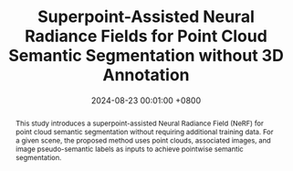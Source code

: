 ---
title:          'Superpoint-Assisted Neural Radiance Fields for Point Cloud Semantic Segmentation without 3D Annotation'
date:           2024-08-23 00:01:00 +0800
selected:       false
pub:            "ISPRS Journal of Photogrammetry and Remote Sensing (Under Review, SCI, JCR Q1, IF=12.7, TOP Journal in Geosciences)"
pub_date:       "2024"
abstract: >-
  This study introduces a superpoint-assisted Neural Radiance Field (NeRF) for point cloud semantic segmentation without requiring additional training data. For a given scene, the proposed method uses point clouds, associated images, and image pseudo-semantic labels as inputs to achieve pointwise semantic segmentation.

cover:          assets/images/covers/cz_nerf.png
authors:
  - Zhen Cao*
  - Xiaoxin Mi*
  - Bo Qiu
  - Zhipeng Cao
  - Chen Long
  - Xinrui Yan
  - Chao Zheng
  - Zhen Dong†
  - Bisheng Yang

links:
  coming soon: https://github.com/WHU-USI3DV
---